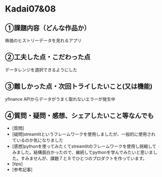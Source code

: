 # Kadai07&08



## ①課題内容（どんな作品か）

株価のヒストリーデータを見れるアプリ

## ②工夫した点・こだわった点

データレンジを選択できるようにした

## ③難しかった点・次回トライしたいこと(又は機能)

yfinance APIからデータがうまく取れないエラーが発生中

## ④質問・疑問・感想、シェアしたいこと等なんでも

- [質問]
- [疑問]streamlitというフレームワークを使用しましたが、一般的に使用されているのか気になりました
- [感想]pythonを使ってみたくてstreamlitのフレームワークを使用し挑戦してみました。結構面白かったので、継続してpythonを学んでみたいと思いました。すみませんが、課題７と８でひとつのプロダクトを作っています。
- [tips]
- [参考記事]
